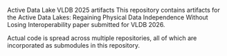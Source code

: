 Active Data Lake VLDB 2025 artifacts
This repository contains artifacts for the Active Data Lakes: Regaining Physical Data Independence Without Losing Interoperability paper submitted for VLDB 2026.

Actual code is spread across multiple repositories, all of which are incorporated as submodules in this repository.
